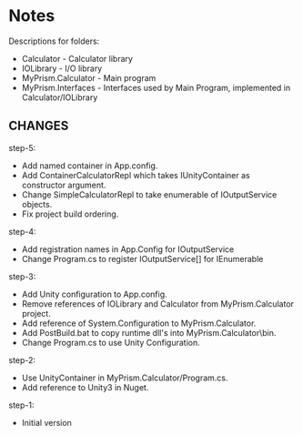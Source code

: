 Notes
=====

Descriptions for folders:
* Calculator - Calculator library
* IOLibrary - I/O library
* MyPrism.Calculator - Main program
* MyPrism.Interfaces - Interfaces used by Main Program, implemented in Calculator/IOLibrary

CHANGES
-------

step-5:
* Add named container in App.config.
* Add ContainerCalculatorRepl which takes IUnityContainer as constructor argument.
* Change SimpleCalculatorRepl to take enumerable of IOutputService objects.
* Fix project build ordering.

step-4:
* Add registration names in App.Config for IOutputService
* Change Program.cs to register IOutputService[] for IEnumerable<IOutputService>

step-3:
* Add Unity configuration to App.config.
* Remove references of IOLibrary and Calculator from MyPrism.Calculator project.
* Add reference of System.Configuration to MyPrism.Calculator.
* Add PostBuild.bat to copy runtime dll's into MyPrism.Calculator\bin.
* Change Program.cs to use Unity Configuration.

step-2: 
* Use UnityContainer in MyPrism.Calculator/Program.cs.
* Add reference to Unity3 in Nuget.

step-1: 
* Initial version


